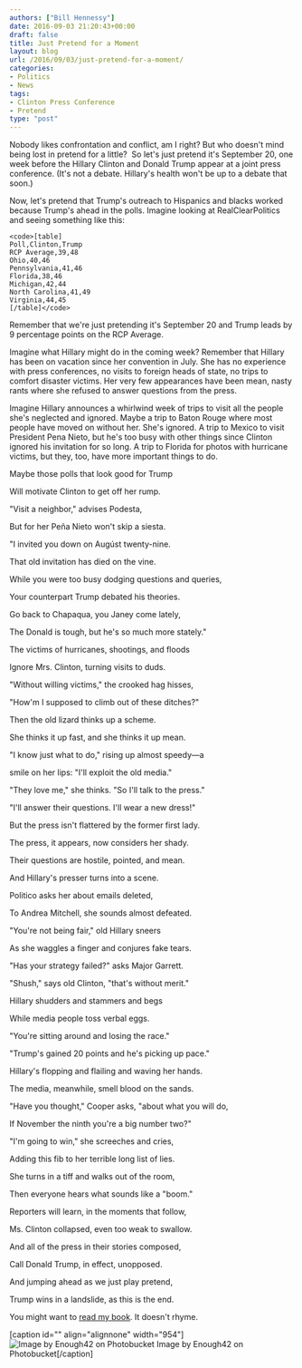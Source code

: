 ```yaml
---
authors: ["Bill Hennessy"]
date: 2016-09-03 21:20:43+00:00
draft: false
title: Just Pretend for a Moment
layout: blog
url: /2016/09/03/just-pretend-for-a-moment/
categories:
- Politics
- News
tags:
- Clinton Press Conference
- Pretend
type: "post"
---
```


Nobody likes confrontation and conflict, am I right? But who doesn't mind being lost in pretend for a little?  So let's just pretend it's September 20, one week before the Hillary Clinton and Donald Trump appear at a joint press conference. (It's not a debate. Hillary's health won't be up to a debate that soon.)

Now, let's pretend that Trump's outreach to Hispanics and blacks worked because Trump's ahead in the polls. Imagine looking at RealClearPolitics and seeing something like this:


    
    <code>[table]
    Poll,Clinton,Trump
    RCP Average,39,48
    Ohio,40,46
    Pennsylvania,41,46
    Florida,38,46
    Michigan,42,44
    North Carolina,41,49
    Virginia,44,45
    [/table]</code>



Remember that we're just pretending it's September 20 and Trump leads by 9 percentage points on the RCP Average.

Imagine what Hillary might do in the coming week? Remember that Hillary has been on vacation since her convention in July. She has no experience with press conferences, no visits to foreign heads of state, no trips to comfort disaster victims. Her very few appearances have been mean, nasty rants where she refused to answer questions from the press.

Imagine Hillary announces a whirlwind week of trips to visit all the people she's neglected and ignored. Maybe a trip to Baton Rouge where most people have moved on without her. She's ignored. A trip to Mexico to visit President Pena Nieto, but he's too busy with other things since Clinton ignored his invitation for so long. A trip to Florida for photos with hurricane victims, but they, too, have more important things to do.

Maybe those polls that look good for Trump

Will motivate Clinton to get off her rump.

"Visit a neighbor," advises Podesta,

But for her Peña Nieto won't skip a siesta.

<!-- more -->

"I invited you down on Augúst twenty-nine.

That old invitation has died on the vine.

While you were too busy dodging questions and queries,

Your counterpart Trump debated his theories.

Go back to Chapaqua, you Janey come lately,

The Donald is tough, but he's so much more stately."



The victims of hurricanes, shootings, and floods

Ignore Mrs. Clinton, turning visits to duds.

"Without willing victims," the crooked hag hisses,

"How'm I supposed to climb out of these ditches?"

Then the old lizard thinks up a scheme.

She thinks it up fast, and she thinks it up mean.

"I know just what to do," rising up almost speedy—a

smile on her lips: "I'll exploit the old media."

"They love me," she thinks. "So I'll talk to the press."

"I'll answer their questions. I'll wear a new dress!"

But the press isn't flattered by the former first lady.

The press, it appears, now considers her shady.

Their questions are hostile, pointed, and mean.

And Hillary's presser turns into a scene.

Politico asks her about emails deleted,

To Andrea Mitchell, she sounds almost defeated.

"You're not being fair," old Hillary sneers

As she waggles a finger and conjures fake tears.

"Has your strategy failed?" asks Major Garrett.

"Shush," says old Clinton, "that's without merit."

Hillary shudders and stammers and begs

While media people toss verbal eggs.

"You're sitting around and losing the race."

"Trump's gained 20 points and he's picking up pace."



Hillary's flopping and flailing and waving her hands.

The media, meanwhile, smell blood on the sands.

"Have you thought," Cooper asks, "about what you will do,

If November the ninth you're a big number two?"

"I'm going to win," she screeches and cries,

Adding this fib to her terrible long list of lies.

She turns in a tiff and walks out of the room,

Then everyone hears what sounds like a "boom."



Reporters will learn, in the moments that follow,

Ms. Clinton collapsed, even too weak to swallow.

And all of the press in their stories composed,

Call Donald Trump, in effect, unopposed.

And jumping ahead as we just play pretend,

Trump wins in a landslide, as this is the end.



You might want to [read my book](https://www.amazon.com/Turning-Trump-Evolution-William-Hennessy/dp/1533313598/ref=as_li_ss_tl?ie=UTF8&qid=1467612736&sr=8-1&keywords=turning+on+trump&linkCode=sl1&tag=hennesssview-20&linkId=5aacc4d75a240b1f5933cb060c61fc74). It doesn't rhyme.

[caption id="" align="alignnone" width="954"]![Image by Enough42 on Photobucket](https://i295.photobucket.com/albums/mm147/Enough42/HillaryGrinch.jpg)
Image by Enough42 on Photobucket[/caption]

